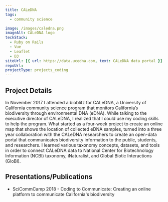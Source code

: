 ```yaml
---
title: CALeDNA
tags:
  - community science

image: /images/caledna.png
imageAlt: CALeDNA logo
teckStack:
  - Ruby on Rails
  - Vue
  - Leaflet
  - D3
siteUrl: [{ url: https://data.ucedna.com, text: CALeDNA data portal }]
repoUrl:
projectType: projects_coding
---
```


## Project Details

In November 2017 I attended a bioblitz for CALeDNA, a University of California community science program that monitors California’s biodiversity through environmental DNA (eDNA). While talking to the executive director of CALeDNA, I realized that I could use my coding skills to help the program. What started as a four-week project to create an online map that shows the location of collected eDNA samples, turned into a three year collaboration with the CALeDNA researchers to create an open-data portal that communicates biodiversity information to the public, students, and researchers. I learned various taxonomy concepts, datasets, and tools in order to connect CALeDNA data to National Center for Biotechnology Information (NCBI) taxonomy, iNaturalist, and Global Biotic Interactions (GloBI).

## Presentations/Publications

- SciCommCamp 2018 - Coding to Communicate: Creating an online platform to communicate California's biodiversity
